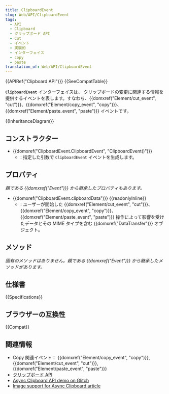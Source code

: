 ```yaml
---
title: ClipboardEvent
slug: Web/API/ClipboardEvent
tags:
  - API
  - Clipboard
  - クリップボード API
  - Cut
  - イベント
  - 実験的
  - インターフェイス
  - copy
  - paste
translation_of: Web/API/ClipboardEvent
---
```

{{APIRef("Clipboard API")}} {{SeeCompatTable}}

**`ClipboardEvent`** インターフェイスは、 クリップボードの変更に関連する情報を提供するイベントを表します。すなわち、{{domxref("Element/cut_event", "cut")}}、{{domxref("Element/copy_event", "copy")}}、{{domxref("Element/paste_event", "paste")}} イベントです。

{{InheritanceDiagram}}

## コンストラクター

- {{domxref("ClipboardEvent.ClipboardEvent", "ClipboardEvent()")}}
  - : 指定した引数で `ClipboardEvent` イベントを生成します。

## プロパティ

_親である {{domxref("Event")}} から継承したプロパティもあります。_

- {{domxref("ClipboardEvent.clipboardData")}} {{readonlyInline}}
  - : ユーザーが開始した {{domxref("Element/cut_event", "cut")}}、{{domxref("Element/copy_event", "copy")}}、{{domxref("Element/paste_event", "paste")}} 操作によって影響を受けたデータとその MIME タイプを含む {{domxref("DataTransfer")}} オブジェクト。

## メソッド

_固有のメソッドはありません。親である {{domxref("Event")}} から継承したメソッドがあります。_

## 仕様書

{{Specifications}}

## ブラウザーの互換性

{{Compat}}

## 関連情報

- Copy 関連イベント： {{domxref("Element/copy_event", "copy")}}, {{domxref("Element/cut_event", "cut")}}, {{domxref("Element/paste_event", "paste")}}
- [クリップボード API](/ja/docs/Web/API/Clipboard_API)
- [Async Clipboard API demo on Glitch](https://async-clipboard-api.glitch.me/)
- [Image support for Async Clipboard article](https://web.dev/image-support-for-async-clipboard/)
